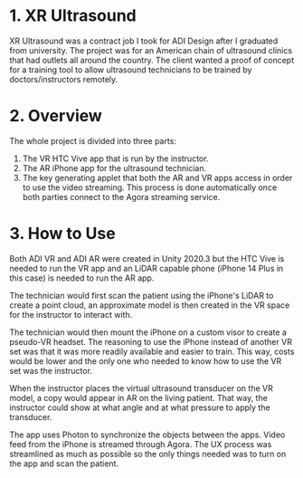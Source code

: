 # 1. XR Ultrasound
XR Ultrasound was a contract job I took for ADI Design after I graduated from university. The project was for an American chain of ultrasound clinics that had outlets all around the country. The client wanted a proof of concept for a training tool to allow ultrasound technicians to be trained by doctors/instructors remotely. 

# 2. Overview
The whole project is divided into three parts: 
  1) The VR HTC Vive app that is run by the instructor. 
  2) The AR iPhone app for the ultrasound technician. 
  3) The key generating applet that both the AR and VR apps access in order to use the video streaming. This process is done automatically once both parties connect to the Agora streaming service.

# 3. How to Use
Both ADI VR and ADI AR were created in Unity 2020.3 but the HTC Vive is needed to run the VR app and an LiDAR capable phone (iPhone 14 Plus in this case) is needed to run the AR app.

The technician would first scan the patient using the iPhone's LiDAR to create a point cloud, an approximate model is then created in the VR space for the instructor to interact with. 

The technician would then mount the iPhone on a custom visor to create a pseudo-VR headset. The reasoning to use the iPhone instead of another VR set was that it was more readily available and easier to train. This way, costs would be lower and the only one who needed to know how to use the VR set was the instructor.

When the instructor places the virtual ultrasound transducer on the VR model, a copy would appear in AR on the living patient. That way, the instructor could show at what angle and at what pressure to apply the transducer.

The app uses Photon to synchronize the objects between the apps. Video feed from the iPhone is streamed through Agora. The UX process was streamlined as much as possible so the only things needed was to turn on the app and scan the patient.
